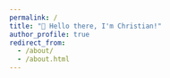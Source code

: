 ```yaml
---
permalink: /
title: "👋 Hello there, I'm Christian!"
author_profile: true
redirect_from: 
  - /about/
  - /about.html
---
```

